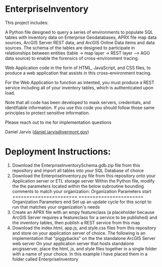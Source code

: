 # EnterpriseInventory

This project includes:

A Python file designed to query a series of environments to populate SQL tables with inventory data on Enterprise Geodatabases, APRX file map data sources, ArcGIS Server REST data, and ArcGIS Online Data items and data sources. The schema of the tables are designed to participate in relationships between entities (table -> map layer -> REST layer --> AGO data source) to enable the forensics of cross-environment tracing.

Web Application code in the form of HTML, JavaScript, and CSS files, to produce a web application that assists in this cross-environment tracing.

For the Web Application to function as intented, you must produce a REST service including all of your inventory tables, which is authenticated upon load.

Note that all code has been developed to mask servers, credentials, and identifiable information. If you use this code you should follow those same principles to protect sensitive information.

Please reach out to me for implementation questions

Daniel Jarvis (daniel.jarvis@vermont.gov)


# Deployment Instructions:

1) Download the EnterpriseInventorySchema.gdb.zip file from this repository and import all tables into your SQL Database of choice
2) Download the EnterpriseInventory.py file from this repository onto your Application server or ETL storage server
      Within the Python file, modify the the parameters located within the below subroutine bounding comments to match your organization:
         Organization Parameters start
         =======================
         =======================
         Organization Parameters end
      Set up an update cycle for this script to run that matches your organization's needs
3) Create an APRX file with an empy featureclass (a placeholder because ArcGIS Server requires a featureclass for a service to be published) and the inventory tables, then publish a REST service from this map
4) Download the index.html, app.js, and style.css files from this repository and store on your application server of choice. The following is an implementation that "piggybacks" on the the standalone ArcGIS Server web server
      On your application server that hosts standalone arcgisserver, place the html, js, and style files together in a single folder with a name of your choice. In this example I have placed them in a folder called EnterpriseInventory 
